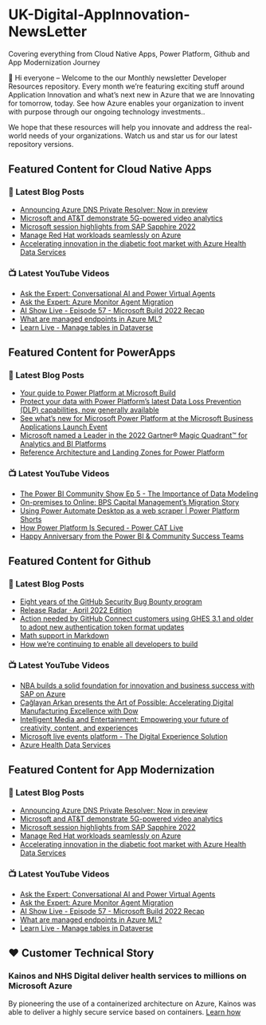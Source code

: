 # UK-Digital-AppInnovation-NewsLetter

Covering everything from Cloud Native Apps, Power Platform, Github and App Modernization Journey

👋 Hi everyone – Welcome to the our Monthly newsletter Developer Resources repository. Every month we’re featuring exciting stuff around Application Innovation and what’s next new in Azure that we are Innovating for tomorrow, today. See how Azure enables your organization to invent with purpose through our ongoing technology investments..


We hope that these resources will help you innovate and address the real-world needs of your organizations. Watch us and star us for our latest repository versions.

## Featured Content for Cloud Native Apps


### 📝 Latest Blog Posts

    
<!-- BLOGCNA:START -->
- [Announcing Azure DNS Private Resolver: Now in preview](https://azure.microsoft.com/blog/announcing-azure-dns-private-resolver-now-in-preview/)
- [Microsoft and AT&T demonstrate 5G-powered video analytics](https://azure.microsoft.com/blog/microsoft-and-att-demonstrate-5gpowered-video-analytics/)
- [Microsoft session highlights from SAP Sapphire 2022](https://azure.microsoft.com/blog/microsoft-session-highlights-from-sap-sapphire-2022/)
- [Manage Red Hat workloads seamlessly on Azure](https://azure.microsoft.com/blog/manage-red-hat-workloads-seamlessly-on-azure/)
- [Accelerating innovation in the diabetic foot market with Azure Health Data Services](https://azure.microsoft.com/blog/accelerating-innovation-in-the-diabetic-foot-market-with-azure-health-data-services/)
<!-- BLOGCNA:END -->

### 📺 Latest YouTube Videos

 
<!-- YOUTUBECNA:START -->
- [Ask the Expert: Conversational AI and Power Virtual Agents](https://www.youtube.com/watch?v=IUTTDdtoV80)
- [Ask the Expert: Azure Monitor Agent Migration](https://www.youtube.com/watch?v=5NIJAfch_rI)
- [AI Show Live - Episode 57 - Microsoft Build 2022 Recap](https://www.youtube.com/watch?v=IbmDyIAoDcc)
- [What are managed endpoints in Azure ML?](https://www.youtube.com/watch?v=x-7vGlDnAMY)
- [Learn Live - Manage tables in Dataverse](https://www.youtube.com/watch?v=9E6PlRFsh1M)
<!-- YOUTUBECNA:END -->

##  Featured Content for PowerApps
### 📝 Latest Blog Posts
<!-- BLOGPOWER:START -->
- [Your guide to Power Platform at Microsoft Build](https://cloudblogs.microsoft.com/powerplatform/2022/05/17/your-guide-to-power-platform-at-microsoft-build/)
- [Protect your data with Power Platform’s latest Data Loss Prevention (DLP) capabilities, now generally available](https://cloudblogs.microsoft.com/powerplatform/2022/04/11/protect-your-data-with-power-platforms-latest-data-loss-prevention-dlp-capabilities-now-generally-available/)
- [See what’s new for Microsoft Power Platform at the Microsoft Business Applications Launch Event](https://cloudblogs.microsoft.com/powerplatform/2022/03/30/see-whats-new-for-microsoft-power-platform-at-the-microsoft-business-applications-launch-event/)
- [Microsoft named a Leader in the 2022 Gartner® Magic Quadrant™ for Analytics and BI Platforms](https://powerbi.microsoft.com/en-us/blog/microsoft-named-a-leader-in-the-2022-gartner-magic-quadrant-for-analytics-and-bi-platforms/)
- [Reference Architecture and Landing Zones for Power Platform](https://cloudblogs.microsoft.com/powerplatform/2022/02/18/north-star-architecture-and-landing-zones-for-power-platform/)
<!-- BLOGPOWER:END -->
 ### 📺 Latest YouTube Videos
    
<!-- YOUTUBEPOWER:START -->
- [The Power BI Community Show Ep 5 - The Importance of Data Modeling](https://www.youtube.com/watch?v=Ijnh3c1Zxz8)
- [On-premises to Online: BPS Capital Management’s Migration Story](https://www.youtube.com/watch?v=SxNj7Fizkkg)
- [Using Power Automate Desktop as a web scraper | Power Platform Shorts](https://www.youtube.com/watch?v=xtKNqv9CIEo)
- [How Power Platform Is Secured - Power CAT Live](https://www.youtube.com/watch?v=bJcovu-jXxE)
- [Happy Anniversary from the Power BI &amp; Community Success Teams](https://www.youtube.com/watch?v=4FoWU_H9dlA)
<!-- YOUTUBEPOWER:END -->

##  Featured Content for Github
### 📝 Latest Blog Posts
<!-- BLOGGITHUB:START -->
- [Eight years of the GitHub Security Bug Bounty program](https://github.blog/2022-05-23-eight-years-of-the-github-security-bug-bounty-program/)
- [Release Radar · April 2022 Edition](https://github.blog/2022-05-20-release-radar-apr-2022/)
- [Action needed by GitHub Connect customers using GHES 3.1 and older to adopt new authentication token format updates](https://github.blog/2022-05-20-action-needed-by-github-connect-customers-using-ghes-3-1-and-older-to-adopt-new-authentication-token-format-updates/)
- [Math support in Markdown](https://github.blog/2022-05-19-math-support-in-markdown/)
- [How we’re continuing to enable all developers to build](https://github.blog/2022-05-19-how-were-continuing-to-enable-all-developers-to-build/)
<!-- BLOGGITHUB:END -->
### 📺 Latest YouTube Videos
<!-- YOUTUBEGITHUB:START -->
- [NBA builds a solid foundation for innovation and business success with SAP on Azure](https://www.youtube.com/watch?v=gAa3k3UFFsw)
- [Çağlayan Arkan presents the Art of Possible: Accelerating Digital Manufacturing Excellence with Dow](https://www.youtube.com/watch?v=ojzpozyZ1AI)
- [Intelligent Media and Entertainment: Empowering your future of creativity, content, and experiences](https://www.youtube.com/watch?v=3SpKd5cwVAs)
- [Microsoft live events platform - The Digital Experience Solution](https://www.youtube.com/watch?v=LldOYzR5tfo)
- [Azure Health Data Services](https://www.youtube.com/watch?v=EKMI7TZK72k)
<!-- YOUTUBEGITHUB:END -->
##  Featured Content for App Modernization
### 📝 Latest Blog Posts
<!-- BLOGAPPMOD:START -->
- [Announcing Azure DNS Private Resolver: Now in preview](https://azure.microsoft.com/blog/announcing-azure-dns-private-resolver-now-in-preview/)
- [Microsoft and AT&T demonstrate 5G-powered video analytics](https://azure.microsoft.com/blog/microsoft-and-att-demonstrate-5gpowered-video-analytics/)
- [Microsoft session highlights from SAP Sapphire 2022](https://azure.microsoft.com/blog/microsoft-session-highlights-from-sap-sapphire-2022/)
- [Manage Red Hat workloads seamlessly on Azure](https://azure.microsoft.com/blog/manage-red-hat-workloads-seamlessly-on-azure/)
- [Accelerating innovation in the diabetic foot market with Azure Health Data Services](https://azure.microsoft.com/blog/accelerating-innovation-in-the-diabetic-foot-market-with-azure-health-data-services/)
<!-- BLOGAPPMOD:END -->
### 📺 Latest YouTube Videos
<!-- YOUTUBEAPPMOD:START -->
- [Ask the Expert: Conversational AI and Power Virtual Agents](https://www.youtube.com/watch?v=IUTTDdtoV80)
- [Ask the Expert: Azure Monitor Agent Migration](https://www.youtube.com/watch?v=5NIJAfch_rI)
- [AI Show Live - Episode 57 - Microsoft Build 2022 Recap](https://www.youtube.com/watch?v=IbmDyIAoDcc)
- [What are managed endpoints in Azure ML?](https://www.youtube.com/watch?v=x-7vGlDnAMY)
- [Learn Live - Manage tables in Dataverse](https://www.youtube.com/watch?v=9E6PlRFsh1M)
<!-- YOUTUBEAPPMOD:END -->


## ♥️ Customer Technical Story 

### Kainos and NHS Digital deliver health services to millions on Microsoft Azure

By pioneering the use of a containerized architecture on Azure, Kainos was able to deliver a highly secure service based on containers. [Learn how](https://customers.microsoft.com/en-us/story/1368348549535774520-kainos-and-nhs-digital-deliver-health-services-to-millions-on-microsoft-azure)

